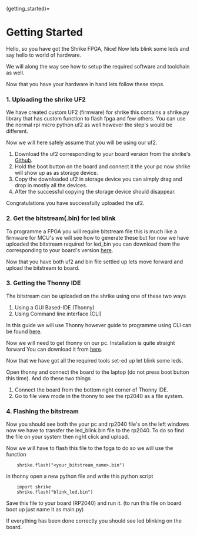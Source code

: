 (getting_started)=

# Getting Started   

Hello, so you have got the Shrike FPGA, Nice! Now lets blink some leds and say hello to world of hardware. 

We will along the way see how to setup the required software and toolchain as well.



Now that you have your hardware in hand lets follow these steps. 


### 1. Uploading the shrike UF2  

We have created custom UF2 (firmware) for shrike this contains a shrike.py library that has custom function to flash fpga and few others. You can use the normal rpi micro python uf2 as well however the step's would be different. 

Now we will here safely assume that you will be using our uf2.


1. Download the uf2 corresponding to your board version from the shrike's [Github](https://github.com/vicharak-in/shrike-lite).
2. Hold the boot button on the board and connect it the your pc now shrike will show up as as storage device.
3. Copy the downloaded uf2 in storage device you can simply drag and drop in mostly all the devices. 
4. After the successful copying the storage device should disappear.

Congratulations you have successfully uploaded the uf2. 

### 2. Get the bitstream(.bin) for led blink 

To programme a FPGA you will require  bitstream file this is much like a firmware for MCU's we will see how to generate these but for now we have uploaded the bitstream required for led_bin you can download them the corresponding to your board's version [here](https://github.com/vicharak-in/shrike-lite/tree/main/test/bitstreams). 

Now that you have both uf2 and bin file settled up lets move forward and upload the bitstream to board.

### 3. Getting the Thonny IDE 

The bitstream can be uploaded on the shrike using one of these two ways 
   1. Using a GUI Based-IDE (Thonny)
   2. Using Command line interface (CLI)

In this guide we will use Thonny however guide to programme using CLI can be found [here](./shrike_cli_guide.md).

Now we will need to get thonny on our pc. Installation is quite straight forward You can download it from [here](https://thonny.org/). 

Now that we have got all the required tools set-ed up let blink some leds.

Open thonny and connect the board to the laptop (do not press boot button this time). And do these two things 
   1. Connect the board from the bottom right corner of Thonny IDE.
   2. Go to file view mode in the thonny to see the rp2040 as a file system.

### 4. Flashing the bitstream  
Now you should see both the your pc and rp2040 file's on the left windows now we have to transfer the led_blink.bin file to the rp2040. To do so find the file on your system then right click and upload.

Now we will have to flash this file to the fpga to do so we will use the function 

```
    shrike.flash("<your_bitstream_name>.bin")
```
in thonny open a new python file and write this python script 
```
    import shrike
    shrike.flash("blink_led.bin")
```

Save this file to your board (RP2040) and run it. (to run this file on board boot up just name it as main.py)

If everything has been done correctly you should see led blinking on the board.





